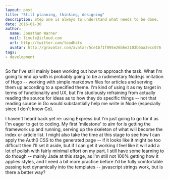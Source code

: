 ```yaml
---
layout: post
title: "Still planning, thinking, designing"
description: Step one is always to understand what needs to be done.
date: 2016-01-30
author:
  name: Jonathan Warner
  mail: limule@icloud.com
  url: http://twitter.com/toadhats
  avatar: http://gravatar.com/avatar/5ce1bf1f895e26b6e2103b6aa3ecc076
tags:
- development
---
```


So far I've still mainly been working out how to approach the task. What I'm going to end up with is probably going to be a rudimentary Node.js imitation of Hugo -- working with simple markdown files for articles and serving them up according to a specified theme. I'm kind of using it as my target in terms of functionality and UX, but I'm studiously refraining from actually reading the source for ideas as to how they do specific things -- not that reading source in Go would substantially help me write in Node (especially since I don't know Go).

I haven't heard back yet re: using Express but I'm just going to go for it as I'm eager to get to coding. My first 'milestone' to aim for is getting the framework up and running, serving up the skeleton of what will become the index or article list. I might also take the time at this stage to see how I can apply the Auth0 CSS to the generated page -- if it looks like it might be too difficult then I'll set it aside, but if I can get it working I feel like it will add a lot of polish with fairly minimal effort on my part. I still have some learning to do though -- mainly Jade at this stage, as I'm still not 100% getting how it applies styles, and I need a bit more practice before I'd be fully comfortable passing text dynamically into the templates -- javascript strings work, but is there a better way?
